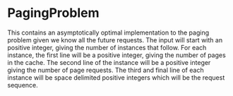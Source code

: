# PagingProblem
This contains an asymptotically optimal implementation to the paging problem given we know all the future requests.
The input will start with an positive integer, giving the number of instances that follow. For each
instance, the first line will be a positive integer, giving the number of pages in the cache. The second
line of the instance will be a positive integer giving the number of page requests. The third and final
line of each instance will be space delimited positive integers which will be the request sequence.
